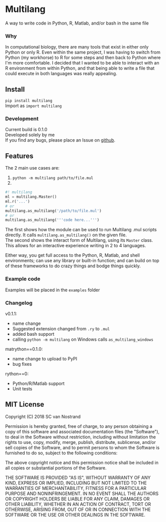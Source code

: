 # Multilang
A way to write code in Python, R, Matlab, and/or bash in the same file

### Why
In computational biology, there are many tools that exist in either only Python
or only R. Even within the same project, I was having to switch from Python
(my workhorse) to R for some steps and then back to Python where I'm more
comfortable. I decided that I wanted to be able to interact with an R environment
from within Python, and that being able to write a file that could execute in
both languages was really appealing.

## Install
`pip install multilang`  
Import as `import multilang`

### Development
Current build is 0.1.0  
Developed solely by me  
If you find any bugs, please place an Issue on [github](https://github.com/scvannost/multilang).

## Features
The 2 main use cases are:  
1. `python -m multilang path/to/file.mul`
2.
~~~python
#! multilang
ml = multilang.Master()
ml.r('...')
# or
multilang.as_multilang('/path/to/file.mul')
# or
multilang.as_multilang('''code here...''')
~~~

The first shows how the module can be used to run Multilang .mul scripts directly. It
calls `multilang.as_multilang()` on the given file.  
The second shows the interact form of Multilang, using its `Master` class. This allows
for an interactive experience writing in 2 to 4 languages.

Either way, you get full access to the Python, R, Matlab, and shell environments; can use
any library or built-in function; and can build on top of these frameworks to do
crazy things and bodge things quickly.

### Example code
Examples will be placed in the `examples` folder 

### Changelog
v0.1.1:
  - name change
  - Suggested extension changed from `.ry` to `.mul` 
  - added bash support
  - calling `python -m multilang` on Windows calls `as_multilang_windows`

matrython==0.1.0:
  - name change to upload to PyPI
  - bug fixes

rython==0:
  - Python/R/Matlab support
  - Unit tests 

## MIT License
Copyright (C) 2018 SC van Nostrand

Permission is hereby granted, free of charge, to any person obtaining a copy
of this software and associated documentation files (the "Software"), to deal
in the Software without restriction, including without limitation the rights
to use, copy, modify, merge, publish, distribute, sublicense, and/or sell
copies of the Software, and to permit persons to whom the Software is
furnished to do so, subject to the following conditions:

The above copyright notice and this permission notice shall be included in all
copies or substantial portions of the Software.

THE SOFTWARE IS PROVIDED "AS IS", WITHOUT WARRANTY OF ANY KIND, EXPRESS OR
IMPLIED, INCLUDING BUT NOT LIMITED TO THE WARRANTIES OF MERCHANTABILITY,
FITNESS FOR A PARTICULAR PURPOSE AND NONINFRINGEMENT. IN NO EVENT SHALL THE
AUTHORS OR COPYRIGHT HOLDERS BE LIABLE FOR ANY CLAIM, DAMAGES OR OTHER
LIABILITY, WHETHER IN AN ACTION OF CONTRACT, TORT OR OTHERWISE, ARISING FROM,
OUT OF OR IN CONNECTION WITH THE SOFTWARE OR THE USE OR OTHER DEALINGS IN THE
SOFTWARE.

